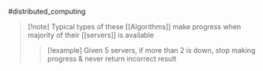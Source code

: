 #distributed_computing 
>[!note] Typical types of these [[Algorithms]] make progress when majority of their [[servers]] is available
>>[!example] Given 5 servers, if more than 2 is down, stop making progress & never return incorrect result
